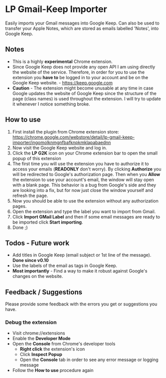 # LP Gmail-Keep Importer

Easily imports your Gmail messages into Google Keep. Can also be used to transfer your Apple Notes, which are stored as emails labelled 'Notes', into Google Keep.

## Notes

* This is a highly **experimental** Chrome extension.
* Since Google Keep does not provide any open API I am using directly the website of the service. Therefore, in order for you to use the extension you **have to** be logged in to your account and be on the Google Keep website. - https://keep.google.com
* **Caution** - The extension might become unusable at any time in case Google updates the website of Google Keep since the structure of the page (class names) is used throughout the extension. I will try to update it whenever I notice something broke.

## How to use

1. First install the plugin from Chrome extension store: https://chrome.google.com/webstore/detail/lp-gmail-keep-importer/ingomolknmgnfbafknpkmklapabaednn
2. Now visit the Google Keep website and log in.
3. Click the **LP G2K** icon on your Chrome extension bar to open the small popup of this extension 
4. The first time you will use the extension you have to authorize it to access your emails (**READONLY** don't worry). By clicking **Authorize** you will be redirected to Google's authorization page. Then when you **Allow** the extension to use your account's email, the window will stay open with a blank page. This behavior is a bug from Google's side and they are looking into a fix, but for now just close the window yourself and refresh the page.
5. Now you should be able to use the extension without any authorization pages.
6. Open the extension and type the label you want to import from Gmail.
7. Click **Import GMail Label** and then if some email messages are ready to be imported click **Start importing**.
8. Done ;)

## Todos - Future work

* Add titles in Google Keep (email subject or 1st line of the message). **Done since v0.10**
* Use the labels of the email as tags in Google Keep.
* **Most importantly** - Find a way to make it robust against Google's changes on the website.

## Feedback / Suggestions

Please provide some feedback with the errors you get or suggestions you have.

### Debug the extension

* Visit chrome://extensions
* Enable the **Developer Mode**
* Open the **Console** from Chrome's developer tools
    * **Right click** the extension's icon
    * Click **Inspect Popup**
    * Open the **Console** tab in order to see any error message or logging message
* Follow the **How to use** procedure again
